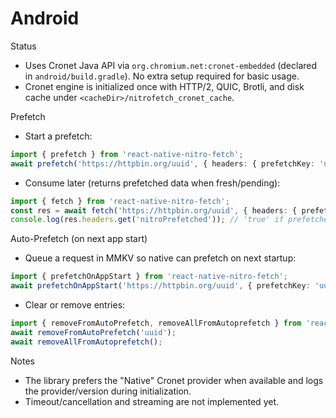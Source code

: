 # Android

Status

- Uses Cronet Java API via `org.chromium.net:cronet-embedded` (declared in `android/build.gradle`). No extra setup required for basic usage.
- Cronet engine is initialized once with HTTP/2, QUIC, Brotli, and disk cache under `<cacheDir>/nitrofetch_cronet_cache`.

Prefetch

- Start a prefetch:

```ts
import { prefetch } from 'react-native-nitro-fetch';
await prefetch('https://httpbin.org/uuid', { headers: { prefetchKey: 'uuid' } });
```

- Consume later (returns prefetched data when fresh/pending):

```ts
import { fetch } from 'react-native-nitro-fetch';
const res = await fetch('https://httpbin.org/uuid', { headers: { prefetchKey: 'uuid' } });
console.log(res.headers.get('nitroPrefetched')); // 'true' if prefetched
```

Auto-Prefetch (on next app start)

- Queue a request in MMKV so native can prefetch on next startup:

```ts
import { prefetchOnAppStart } from 'react-native-nitro-fetch';
await prefetchOnAppStart('https://httpbin.org/uuid', { prefetchKey: 'uuid' });
```

- Clear or remove entries:

```ts
import { removeFromAutoPrefetch, removeAllFromAutoprefetch } from 'react-native-nitro-fetch';
await removeFromAutoPrefetch('uuid');
await removeAllFromAutoprefetch();
```

Notes

- The library prefers the "Native" Cronet provider when available and logs the provider/version during initialization.
- Timeout/cancellation and streaming are not implemented yet.

